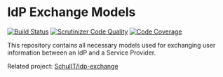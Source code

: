 # IdP Exchange Models

[![Build Status](https://travis-ci.org/SchulIT/idp-exchange-models.svg?branch=master)](https://travis-ci.org/SchulIT/idp-exchange-models)
[![Scrutinizer Code Quality](https://scrutinizer-ci.com/g/SchulIT/idp-exchange-models/badges/quality-score.png?b=master)](https://scrutinizer-ci.com/g/SchulIT/idp-exchange-models/?branch=master)
[![Code Coverage](https://scrutinizer-ci.com/g/SchulIT/idp-exchange-models/badges/coverage.png?b=master)](https://scrutinizer-ci.com/g/SchulIT/idp-exchange-models/?branch=master)

This repository contains all necessary models used for exchanging user information between an IdP and a Service Provider.

Related project: [SchulIT/idp-exchange](https://github.com/SchulIT/idp-exchange)